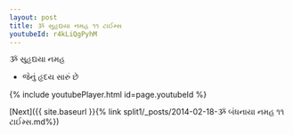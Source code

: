 ```yaml
---
layout: post
title: ૐ સુહૃદ્યયા નમહ ૧૧ ટાઈમ્સ
youtubeId: r4kLiQgPyhM
---
```

 
 
 ૐ સુહૃદ્યયા નમહ  
 
 -  જેનું હૃદય સારું છે 
 
  
 
  
 
 
 
 
 
 


{% include youtubePlayer.html id=page.youtubeId %}
 
[Next]({{ site.baseurl }}{% link  split1/_posts/2014-02-18-ૐ બંધનાયા નમહ ૧૧ ટાઈમ્સ.md%})
 
